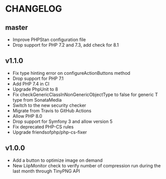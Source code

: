 CHANGELOG
=========

master
------

* Improve PHPStan configuration file
* Drop support for PHP 7.2 and 7.3, add check for 8.1

v1.1.0
------

* Fix type hinting error on configureActionButtons method
* Drop support for PHP 7.1
* Add PHP 7.4 in CI
* Upgrade PhpUnit to 8
* Fix checkGenericClassInNonGenericObjectType to false for generic T type from SonataMedia
* Switch to the new security checker
* Migrate from Travis to GitHub Actions
* Allow PHP 8.0
* Drop support for Symfony 3 and allow version 5
* Fix deprecated PHP-CS rules
* Upgrade friendsofphp/php-cs-fixer

v1.0.0
------

* Add a button to optimize image on demand
* New LiipMonitor check to verify number of compression run during the last month through TinyPNG API
